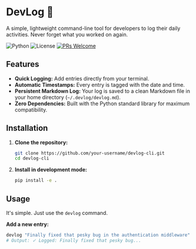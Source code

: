 # DevLog 📓

A simple, lightweight command-line tool for developers to log their daily activities. Never forget what you worked on again.

![Python](https://img.shields.io/badge/python-3.7+-blue.svg)
![License](https://img.shields.io/badge/license-MIT-green.svg)
[![PRs Welcome](https://img.shields.io/badge/PRs-welcome-brightgreen.svg)](http://makeapullrequest.com)

## Features

*   **Quick Logging:** Add entries directly from your terminal.
*   **Automatic Timestamps:** Every entry is tagged with the date and time.
*   **Persistent Markdown Log:** Your log is saved to a clean Markdown file in your home directory (`~/.devlog/devlog.md`).
*   **Zero Dependencies:** Built with the Python standard library for maximum compatibility.

## Installation

1.  **Clone the repository:**
    ```bash
    git clone https://github.com/your-username/devlog-cli.git
    cd devlog-cli
    ```

2.  **Install in development mode:**
    ```bash
    pip install -e .
    ```

## Usage

It's simple. Just use the `devlog` command.

**Add a new entry:**
```bash
devlog "Finally fixed that pesky bug in the authentication middleware"
# Output: ✓ Logged: Finally fixed that pesky bug...